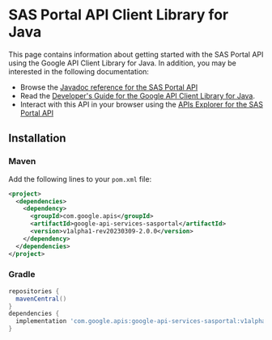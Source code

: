 # SAS Portal API Client Library for Java



This page contains information about getting started with the SAS Portal API
using the Google API Client Library for Java. In addition, you may be interested
in the following documentation:

* Browse the [Javadoc reference for the SAS Portal API][javadoc]
* Read the [Developer's Guide for the Google API Client Library for Java][google-api-client].
* Interact with this API in your browser using the [APIs Explorer for the SAS Portal API][api-explorer]

## Installation

### Maven

Add the following lines to your `pom.xml` file:

```xml
<project>
  <dependencies>
    <dependency>
      <groupId>com.google.apis</groupId>
      <artifactId>google-api-services-sasportal</artifactId>
      <version>v1alpha1-rev20230309-2.0.0</version>
    </dependency>
  </dependencies>
</project>
```

### Gradle

```gradle
repositories {
  mavenCentral()
}
dependencies {
  implementation 'com.google.apis:google-api-services-sasportal:v1alpha1-rev20230309-2.0.0'
}
```

[javadoc]: https://googleapis.dev/java/google-api-services-sasportal/latest/index.html
[google-api-client]: https://github.com/googleapis/google-api-java-client/
[api-explorer]: https://developers.google.com/apis-explorer/#p/sasportal/v1/
